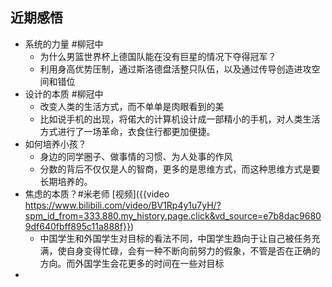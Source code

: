 ## 近期感悟
- 系统的力量 #柳冠中
	- 为什么男篮世界杯上德国队能在没有巨星的情况下夺得冠军？
	- 利用身高优势压制，通过斯洛德盘活整只队伍，以及通过传导创造进攻空间和错位
- 设计的本质 #柳冠中
	- 改变人类的生活方式，而不单单是肉眼看到的美
	- 比如说手机的出现，将偌大的计算机设计成一部精小的手机，对人类生活方式进行了一场革命，衣食住行都更加便捷。
- 如何培养小孩？
	- 身边的同学圈子、做事情的习惯、为人处事的作风
	- 分数的背后不仅仅是人的智商，更多的是思维方式，而这种思维方式是要长期培养的。
- 焦虑的本质？#米老师 [视频]({{video https://www.bilibili.com/video/BV1Rp4y1u7yH/?spm_id_from=333.880.my_history.page.click&vd_source=e7b8dac96809df640fbff895c11a888f}})
	- 中国学生和外国学生对目标的看法不同，中国学生趋向于让自己被任务充满，使自身变得忙碌，会有一种不断向前努力的假象，不管是否在正确的方向。而外国学生会花更多的时间在一些对目标
-